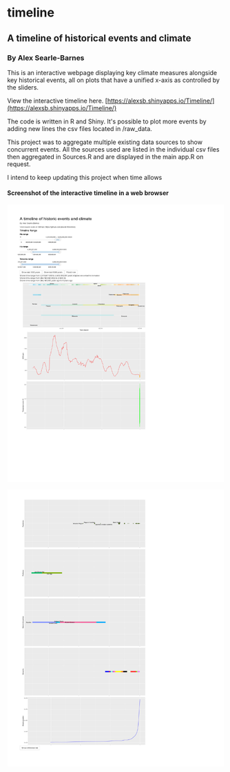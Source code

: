 # timeline

## A timeline of historical events and climate
### By Alex Searle-Barnes

This is an interactive webpage displaying key climate measures alongside key historical events, all on plots that have a unified x-axis as controlled by the sliders.

View the interactive timeline here. [https://alexsb.shinyapps.io/Timeline/](https://alexsb.shinyapps.io/Timeline/)



The code is written in R and Shiny. It's possible to plot more events by adding new lines the csv files located in /raw_data.

This project was to aggregate multiple existing data sources to show concurrent events.
All the sources used are listed in the individual csv files then aggregated in Sources.R and are displayed in the main app.R on request.

I intend to keep updating this project when time allows

#### Screenshot of the interactive timeline in a web browser
![Screenshot of the interactive timeline in a web browser](https://github.com/alexsb1/timeline/blob/master/Timeline%20screenshots/284_mya_geological_periods.jpg)

![Screenshot of the interactive timeline in a web browser](https://github.com/alexsb1/timeline/blob/master/Timeline%20screenshots/3600_years_ago_Page_3.jpg)
